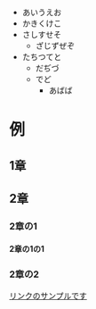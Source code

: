 * あいうえお
* かきくけこ
* さしすせそ
   * ざじずぜぞ
* たちつてと
   * だぢづ
   * でど
       * あばば

# 例
## 1章
## 2章
### 2章の1
#### 2章の1の1
### 2章の2

[リンクのサンプルです](http://qiita.com/)
